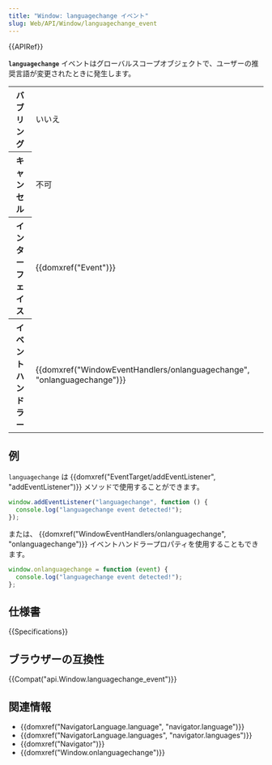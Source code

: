 ```yaml
---
title: "Window: languagechange イベント"
slug: Web/API/Window/languagechange_event
---
```


{{APIRef}}

**`languagechange`** イベントはグローバルスコープオブジェクトで、ユーザーの推奨言語が変更されたときに発生します。

<table class="properties">
  <tbody>
    <tr>
      <th scope="row">バブリング</th>
      <td>いいえ</td>
    </tr>
    <tr>
      <th scope="row">キャンセル</th>
      <td>不可</td>
    </tr>
    <tr>
      <th scope="row">インターフェイス</th>
      <td>{{domxref("Event")}}</td>
    </tr>
    <tr>
      <th scope="row">イベントハンドラー</th>
      <td>
        {{domxref("WindowEventHandlers/onlanguagechange", "onlanguagechange")}}
      </td>
    </tr>
  </tbody>
</table>

## 例

`languagechange` は {{domxref("EventTarget/addEventListener", "addEventListener")}} メソッドで使用することができます。

```js
window.addEventListener("languagechange", function () {
  console.log("languagechange event detected!");
});
```

または、 {{domxref("WindowEventHandlers/onlanguagechange", "onlanguagechange")}} イベントハンドラープロパティを使用することもできます。

```js
window.onlanguagechange = function (event) {
  console.log("languagechange event detected!");
};
```

## 仕様書

{{Specifications}}

## ブラウザーの互換性

{{Compat("api.Window.languagechange_event")}}

## 関連情報

- {{domxref("NavigatorLanguage.language", "navigator.language")}}
- {{domxref("NavigatorLanguage.languages", "navigator.languages")}}
- {{domxref("Navigator")}}
- {{domxref("Window.onlanguagechange")}}
